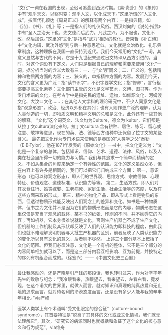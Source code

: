 > “文化”一词在我国的出现，至迟可追溯到西汉时期。《易·责卦》的《象传》中有“观乎天文，以察时变；观乎人文，以化成天下。”这里所谓的“人文化成”，按唐代孔颖达《周易正义》的解释有两个内容：一是指典籍，如《诗》、《书》、《礼》等；一是指人们的礼仪风俗。西汉刘向的《说苑·指武》中有“圣人之治天下也，先文德而后武力。凡武之兴，为不服也，文化不改，然后加诛。”这里的“文化”是指与“武力”相对的教化。晋束晳《补亡诗》中“文化内辑，武功外悠”则与后一种意思近似。文化就是文治教化、礼乐典章制度，这种理解在我国一直保持到近代。我们今天常用的“文化”一词，其意义显然与古代的不同，它是十九世纪末通过日文转译从西方引进的。当时，对这个词没有下定义，人们只是根据自已的理解和需要来使用“文化”一词。据分析当时的含义大致有三：一、与“文明”同义；二、广义的，包括精神和物质两方面的内容；三、狭义的，单指精神方面的内容。发展到今天，文化的含义更为广泛：指“读书识字”，不识字要学文化；指“修养”，言行粗鄙要提高文化素养：文化部门主管的文化是文学艺术，文博、图书等。作为专门术语的文化，在考古学中是指先民的遗址、遗物，如仰韶文化、河姆渡文化、大汶口文化……；在其他人文学科的理论研究中，不少人同意文化是指“观念形态”，政治、经济以外都在其列；也有人则作更广泛的理解，认为人类创造的一切，即物质文明和精神文明的总和是文化，此外还有一些其他的解释。
> “文化”这个词英文、法文均为Culture，德文为 kultur，它们都是从拉丁文cultura演化来的。拉丁文cultura 含有耕种、居住、练习、留心或注意、敬神等意思，现在的英、法、德等西方语种中还保留了拉丁文的某些含义。
> 最先把文化作为专门术语来使用的是英国的“人类学之父"泰勒（E·B·Tylor），他在1871年发表的《原始文化》一书中，把文化定义为：“文化是一个复杂的总体，包括知识、信仰、艺术、道德、法律、风俗，以及人类在社会里所得一切的能力与习惯。”
> 我们与其追求一个简单而精确的定义，不如从集合的角度来确定一个有弹性的范围。文化的定义虽然众多，但在内容上有许多是相同的，我们可以把它们归纳成三个方面：
> 第一，意识形态（也可以称观念形态)，即人们的世界观、思维方式、宗教信仰、心理特征、价值观念、道德标准，认识能力等等。
> 第二，生活方式，即人们对其衣食住行、婚丧嫁娶、生老病死、家庭生活、社会生活等的态度，以及在这些方面采取的形式。
> 第三，精神的物化产品，即从形式上看是物质的东西，但透过物质形式能反映出人们观念上的差异和变化。如书是一种物质体，但书之为文化并不是因为它们的物质形态而是它的内容，物质形态在这里仅仅是充当了观念的载体，某本书的纸张、印刷的不同，并不妨碍它的内容；再如机器，它本身很难说就是文化，否则生产机器岂不成了生产文化，但机器的工作机制及其形状却反映了人们的认识能力即科技的程度，由此我们也就不难理解发明机器与大批生产机器的区别，前者反映了人类认识能力的变化所以具有文化的意义，后者则不尽然。
> 上述三个部分基本上概括了文化的范围。但我们必须注意，文化是一个有机的整体，它不是三个部分的内容简单相加就可以了，而是这三部分内容互相影响、互为前提，并按特定的序列有机组合而成的。（徐宏兴）——《中国文化史三百题》

---

> 最让我感动的，还是严晓星引严锋的那段话，我也转引过来，作为对辛丰年先生的致敬与纪念：“我冷眼看来，热眼望去，看来望去，左看右看，竟发现，在这个诺大的世界里，就做人而言，就对知识和真理的纯真热爱和无止境的追求而言，就对待名利的冷漠态度而言，还是没有多少人能与我的辛丰年相比。”via严峰

> 医学人类学上有个术语叫“受文化限定的综合征”（culture-bound syndrome），其首要特征是“脱离了其具体的文化或亚文化情境，我们就无法理解它”，其次，“研究它的病源同时也就概括和象征了这个文化的核心意义和行为规范”。via维舟